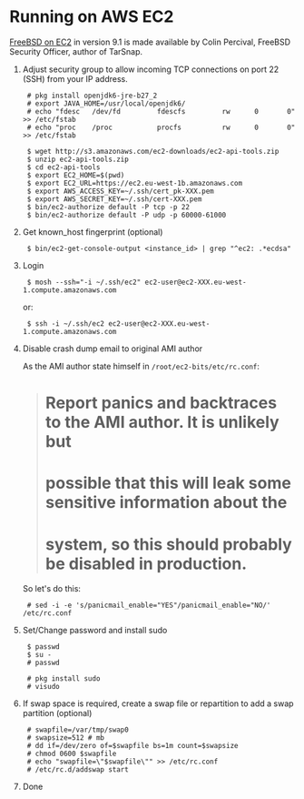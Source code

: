 # Running on AWS EC2

[FreeBSD on EC2](http://www.daemonology.net/freebsd-on-ec2/) in version 9.1 is
made available by Colin Percival, FreeBSD Security Officer, author of TarSnap.

1. Adjust security group to allow incoming TCP connections on port 22 (SSH) from
your IP address.

        # pkg install openjdk6-jre-b27_2
        # export JAVA_HOME=/usr/local/openjdk6/
        # echo "fdesc   /dev/fd         fdescfs         rw      0       0" >> /etc/fstab
        # echo "proc    /proc           procfs          rw      0       0" >> /etc/fstab
    
        $ wget http://s3.amazonaws.com/ec2-downloads/ec2-api-tools.zip
        $ unzip ec2-api-tools.zip
        $ cd ec2-api-tools
        $ export EC2_HOME=$(pwd)
        $ export EC2_URL=https://ec2.eu-west-1b.amazonaws.com
        $ export AWS_ACCESS_KEY=~/.ssh/cert_pk-XXX.pem
        $ export AWS_SECRET_KEY=~/.ssh/cert-XXX.pem
        $ bin/ec2-authorize default -P tcp -p 22
        $ bin/ec2-authorize default -P udp -p 60000-61000
    
2. Get known_host fingerprint (optional)

        $ bin/ec2-get-console-output <instance_id> | grep "^ec2: .*ecdsa"

3. Login

        $ mosh --ssh="-i ~/.ssh/ec2" ec2-user@ec2-XXX.eu-west-1.compute.amazonaws.com

    or:

        $ ssh -i ~/.ssh/ec2 ec2-user@ec2-XXX.eu-west-1.compute.amazonaws.com

4. Disable crash dump email to original AMI author

    As the AMI author state himself in `/root/ec2-bits/etc/rc.conf`:

    > # Report panics and backtraces to the AMI author.  It is unlikely but
    > # possible that this will leak some sensitive information about the
    > # system, so this should probably be disabled in production.

    So let's do this:

        # sed -i -e 's/panicmail_enable="YES"/panicmail_enable="NO/' /etc/rc.conf

5. Set/Change password and install sudo

        $ passwd
        $ su -
        # passwd

        # pkg install sudo
        # visudo

6. If swap space is required, create a swap file or repartition to add a swap
partition (optional)

        # swapfile=/var/tmp/swap0
        # swapsize=512 # mb
        # dd if=/dev/zero of=$swapfile bs=1m count=$swapsize
        # chmod 0600 $swapfile
        # echo "swapfile=\"$swapfile\"" >> /etc/rc.conf
        # /etc/rc.d/addswap start

7. Done
